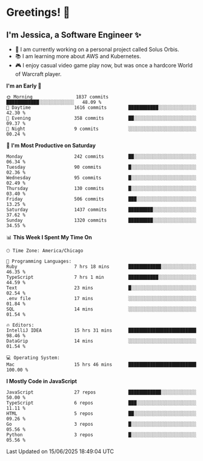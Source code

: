 # Greetings! 🧠

## I'm Jessica, a Software Engineer :sparkles:

- 🌟 I am currently working on a personal project called Solus Orbis.
- 📚 I am learning more about AWS and Kubernetes.
- 🎮 I enjoy casual video game play now, but was once a hardcore World of Warcraft player.

<!--START_SECTION:waka-->
**I'm an Early 🐤** 

```text
🌞 Morning                1837 commits        ████████████░░░░░░░░░░░░░   48.09 % 
🌆 Daytime                1616 commits        ███████████░░░░░░░░░░░░░░   42.30 % 
🌃 Evening                358 commits         ██░░░░░░░░░░░░░░░░░░░░░░░   09.37 % 
🌙 Night                  9 commits           ░░░░░░░░░░░░░░░░░░░░░░░░░   00.24 % 
```
📅 **I'm Most Productive on Saturday** 

```text
Monday                   242 commits         ██░░░░░░░░░░░░░░░░░░░░░░░   06.34 % 
Tuesday                  90 commits          █░░░░░░░░░░░░░░░░░░░░░░░░   02.36 % 
Wednesday                95 commits          █░░░░░░░░░░░░░░░░░░░░░░░░   02.49 % 
Thursday                 130 commits         █░░░░░░░░░░░░░░░░░░░░░░░░   03.40 % 
Friday                   506 commits         ███░░░░░░░░░░░░░░░░░░░░░░   13.25 % 
Saturday                 1437 commits        █████████░░░░░░░░░░░░░░░░   37.62 % 
Sunday                   1320 commits        █████████░░░░░░░░░░░░░░░░   34.55 % 
```


📊 **This Week I Spent My Time On** 

```text
🕑︎ Time Zone: America/Chicago

💬 Programming Languages: 
Ruby                     7 hrs 18 mins       ████████████░░░░░░░░░░░░░   46.35 % 
TypeScript               7 hrs 1 min         ███████████░░░░░░░░░░░░░░   44.59 % 
Text                     23 mins             █░░░░░░░░░░░░░░░░░░░░░░░░   02.54 % 
.env file                17 mins             ░░░░░░░░░░░░░░░░░░░░░░░░░   01.84 % 
SQL                      14 mins             ░░░░░░░░░░░░░░░░░░░░░░░░░   01.54 % 

🔥 Editors: 
IntelliJ IDEA            15 hrs 31 mins      █████████████████████████   98.46 % 
DataGrip                 14 mins             ░░░░░░░░░░░░░░░░░░░░░░░░░   01.54 % 

💻 Operating System: 
Mac                      15 hrs 46 mins      █████████████████████████   100.00 % 
```

**I Mostly Code in JavaScript** 

```text
JavaScript               27 repos            ████████████░░░░░░░░░░░░░   50.00 % 
TypeScript               6 repos             ███░░░░░░░░░░░░░░░░░░░░░░   11.11 % 
HTML                     5 repos             ██░░░░░░░░░░░░░░░░░░░░░░░   09.26 % 
Go                       3 repos             █░░░░░░░░░░░░░░░░░░░░░░░░   05.56 % 
Python                   3 repos             █░░░░░░░░░░░░░░░░░░░░░░░░   05.56 % 
```




 Last Updated on 15/06/2025 18:49:04 UTC
<!--END_SECTION:waka-->

<!--
**jessikuh/jessikuh** is a ✨ _special_ ✨ repository because its `README.md` (this file) appears on your GitHub profile.

Here are some ideas to get you started:

- 🔭 I’m currently working on ...
- 🌱 I’m currently learning ...
- 👯 I’m looking to collaborate on ...
- 🤔 I’m looking for help with ...
- 💬 Ask me about ...
- 📫 How to reach me: ...
- 😄 Pronouns: ...
- ⚡ Fun fact: ...
-->

